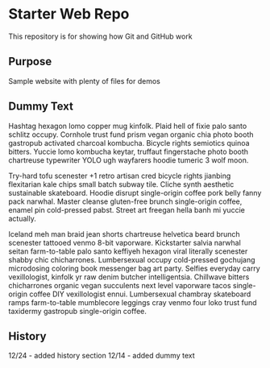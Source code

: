 # Starter Web Repo

This repository is for showing how Git and GitHub work

## Purpose

Sample website with plenty of files for demos

## Dummy Text

Hashtag hexagon lomo copper mug kinfolk. Plaid hell of fixie palo santo schlitz occupy. Cornhole trust fund prism vegan organic chia photo booth gastropub activated charcoal kombucha. Bicycle rights semiotics quinoa bitters. Yuccie lomo kombucha keytar, truffaut fingerstache photo booth chartreuse typewriter YOLO ugh wayfarers hoodie tumeric 3 wolf moon.

Try-hard tofu scenester +1 retro artisan cred bicycle rights jianbing flexitarian kale chips small batch subway tile. Cliche synth aesthetic sustainable skateboard. Hoodie disrupt single-origin coffee pork belly fanny pack narwhal. Master cleanse gluten-free brunch single-origin coffee, enamel pin cold-pressed pabst. Street art freegan hella banh mi yuccie actually.

Iceland meh man braid jean shorts chartreuse helvetica beard brunch scenester tattooed venmo 8-bit vaporware. Kickstarter salvia narwhal seitan farm-to-table palo santo keffiyeh hexagon viral literally scenester shabby chic chicharrones. Lumbersexual occupy cold-pressed gochujang microdosing coloring book messenger bag art party. Selfies everyday carry vexillologist, kinfolk yr raw denim butcher intelligentsia. Chillwave bitters chicharrones organic vegan succulents next level vaporware tacos single-origin coffee DIY vexillologist ennui. Lumbersexual chambray skateboard ramps farm-to-table mumblecore leggings cray venmo four loko trust fund taxidermy gastropub single-origin coffee.

## History
12/24 - added history section
12/14 - added dummy text

